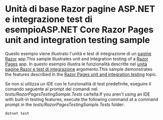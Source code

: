 # <a name="aspnet-core-razor-pages-unit-and-integration-testing-sample"></a><span data-ttu-id="3dab0-101">Unità di base Razor pagine ASP.NET e integrazione test di esempio</span><span class="sxs-lookup"><span data-stu-id="3dab0-101">ASP.NET Core Razor Pages unit and integration testing sample</span></span>

<span data-ttu-id="3dab0-102">Questo esempio viene illustrato l'unità e test di integrazione di un [pagine Razor](https://docs.microsoft.com/aspnet/core/mvc/razor-pages) app.</span><span class="sxs-lookup"><span data-stu-id="3dab0-102">This sample illustrates unit and integration testing of a [Razor Pages](https://docs.microsoft.com/aspnet/core/mvc/razor-pages) app.</span></span> <span data-ttu-id="3dab0-103">In questo esempio illustra le funzionalità descritte nel [unità pagine Razor e test di integrazione](https://docs.microsoft.com/aspnet/core/testing/razor-pages-testing) argomento.</span><span class="sxs-lookup"><span data-stu-id="3dab0-103">This sample demonstrates the features described in the [Razor Pages unit and integration testing](https://docs.microsoft.com/aspnet/core/testing/razor-pages-testing) topic.</span></span>

<span data-ttu-id="3dab0-104">Se non si utilizza un IDE con le funzionalità di test predefinite, eseguire il comando seguente al prompt dei comandi nel *tests/RazorPagesTestingSample.Tests* cartella:</span><span class="sxs-lookup"><span data-stu-id="3dab0-104">If you aren't using an IDE with built-in testing features, execute the following command at a command prompt in the *tests/RazorPagesTestingSample.Tests* folder:</span></span>

```console
dotnet test
```
